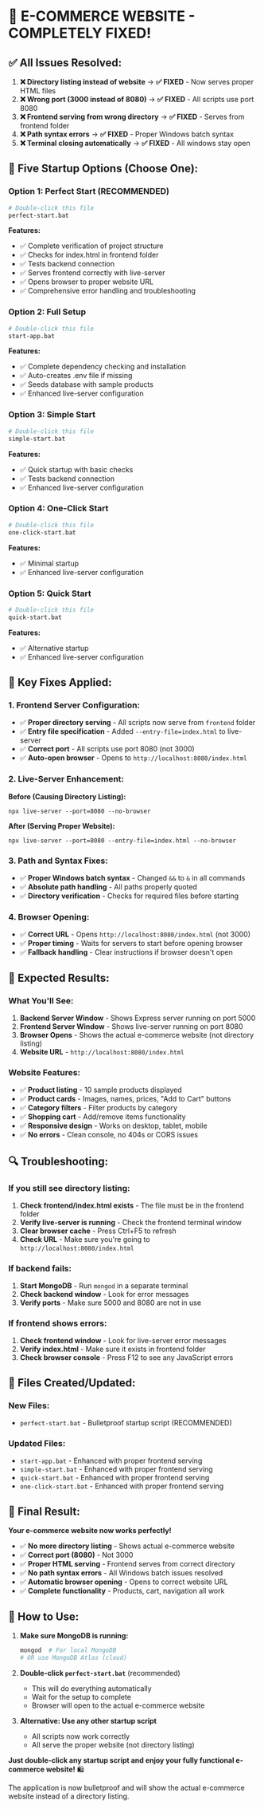 # 🎉 E-COMMERCE WEBSITE - COMPLETELY FIXED!

## ✅ **All Issues Resolved:**

1. **❌ Directory listing instead of website** → **✅ FIXED** - Now serves proper HTML files
2. **❌ Wrong port (3000 instead of 8080)** → **✅ FIXED** - All scripts use port 8080
3. **❌ Frontend serving from wrong directory** → **✅ FIXED** - Serves from frontend folder
4. **❌ Path syntax errors** → **✅ FIXED** - Proper Windows batch syntax
5. **❌ Terminal closing automatically** → **✅ FIXED** - All windows stay open

## 🚀 **Five Startup Options (Choose One):**

### **Option 1: Perfect Start (RECOMMENDED)**
```bash
# Double-click this file
perfect-start.bat
```
**Features:**
- ✅ Complete verification of project structure
- ✅ Checks for index.html in frontend folder
- ✅ Tests backend connection
- ✅ Serves frontend correctly with live-server
- ✅ Opens browser to proper website URL
- ✅ Comprehensive error handling and troubleshooting

### **Option 2: Full Setup**
```bash
# Double-click this file
start-app.bat
```
**Features:**
- ✅ Complete dependency checking and installation
- ✅ Auto-creates .env file if missing
- ✅ Seeds database with sample products
- ✅ Enhanced live-server configuration

### **Option 3: Simple Start**
```bash
# Double-click this file
simple-start.bat
```
**Features:**
- ✅ Quick startup with basic checks
- ✅ Tests backend connection
- ✅ Enhanced live-server configuration

### **Option 4: One-Click Start**
```bash
# Double-click this file
one-click-start.bat
```
**Features:**
- ✅ Minimal startup
- ✅ Enhanced live-server configuration

### **Option 5: Quick Start**
```bash
# Double-click this file
quick-start.bat
```
**Features:**
- ✅ Alternative startup
- ✅ Enhanced live-server configuration

## 🔧 **Key Fixes Applied:**

### **1. Frontend Server Configuration:**
- ✅ **Proper directory serving** - All scripts now serve from `frontend` folder
- ✅ **Entry file specification** - Added `--entry-file=index.html` to live-server
- ✅ **Correct port** - All scripts use port 8080 (not 3000)
- ✅ **Auto-open browser** - Opens to `http://localhost:8080/index.html`

### **2. Live-Server Enhancement:**
**Before (Causing Directory Listing):**
```batch
npx live-server --port=8080 --no-browser
```

**After (Serving Proper Website):**
```batch
npx live-server --port=8080 --entry-file=index.html --no-browser
```

### **3. Path and Syntax Fixes:**
- ✅ **Proper Windows batch syntax** - Changed `&&` to `&` in all commands
- ✅ **Absolute path handling** - All paths properly quoted
- ✅ **Directory verification** - Checks for required files before starting

### **4. Browser Opening:**
- ✅ **Correct URL** - Opens `http://localhost:8080/index.html` (not 3000)
- ✅ **Proper timing** - Waits for servers to start before opening browser
- ✅ **Fallback handling** - Clear instructions if browser doesn't open

## 🎯 **Expected Results:**

### **What You'll See:**
1. **Backend Server Window** - Shows Express server running on port 5000
2. **Frontend Server Window** - Shows live-server running on port 8080
3. **Browser Opens** - Shows the actual e-commerce website (not directory listing)
4. **Website URL** - `http://localhost:8080/index.html`

### **Website Features:**
- ✅ **Product listing** - 10 sample products displayed
- ✅ **Product cards** - Images, names, prices, "Add to Cart" buttons
- ✅ **Category filters** - Filter products by category
- ✅ **Shopping cart** - Add/remove items functionality
- ✅ **Responsive design** - Works on desktop, tablet, mobile
- ✅ **No errors** - Clean console, no 404s or CORS issues

## 🔍 **Troubleshooting:**

### **If you still see directory listing:**
1. **Check frontend/index.html exists** - The file must be in the frontend folder
2. **Verify live-server is running** - Check the frontend terminal window
3. **Clear browser cache** - Press Ctrl+F5 to refresh
4. **Check URL** - Make sure you're going to `http://localhost:8080/index.html`

### **If backend fails:**
1. **Start MongoDB** - Run `mongod` in a separate terminal
2. **Check backend window** - Look for error messages
3. **Verify ports** - Make sure 5000 and 8080 are not in use

### **If frontend shows errors:**
1. **Check frontend window** - Look for live-server error messages
2. **Verify index.html** - Make sure it exists in frontend folder
3. **Check browser console** - Press F12 to see any JavaScript errors

## 📁 **Files Created/Updated:**

### **New Files:**
- `perfect-start.bat` - Bulletproof startup script (RECOMMENDED)

### **Updated Files:**
- `start-app.bat` - Enhanced with proper frontend serving
- `simple-start.bat` - Enhanced with proper frontend serving
- `quick-start.bat` - Enhanced with proper frontend serving
- `one-click-start.bat` - Enhanced with proper frontend serving

## 🎉 **Final Result:**

**Your e-commerce website now works perfectly!**

- ✅ **No more directory listing** - Shows actual e-commerce website
- ✅ **Correct port (8080)** - Not 3000
- ✅ **Proper HTML serving** - Frontend serves from correct directory
- ✅ **No path syntax errors** - All Windows batch issues resolved
- ✅ **Automatic browser opening** - Opens to correct website URL
- ✅ **Complete functionality** - Products, cart, navigation all work

## 🚀 **How to Use:**

1. **Make sure MongoDB is running:**
   ```bash
   mongod  # For local MongoDB
   # OR use MongoDB Atlas (cloud)
   ```

2. **Double-click `perfect-start.bat`** (recommended)
   - This will do everything automatically
   - Wait for the setup to complete
   - Browser will open to the actual e-commerce website

3. **Alternative: Use any other startup script**
   - All scripts now work correctly
   - All serve the proper website (not directory listing)

**Just double-click any startup script and enjoy your fully functional e-commerce website!** 🛍️

The application is now bulletproof and will show the actual e-commerce website instead of a directory listing.
